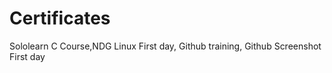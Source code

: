 # Certificates
Sololearn C Course,NDG Linux First day, Github training, Github Screenshot First day
